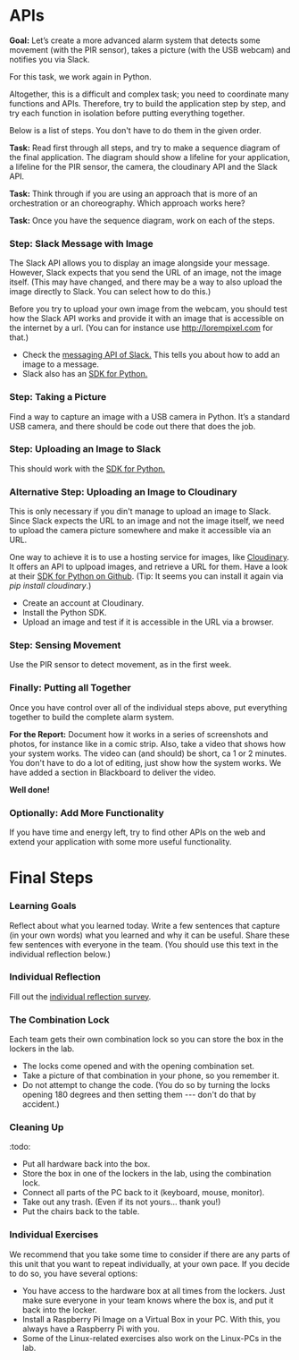 # APIs

**Goal:** Let’s create a more advanced alarm system that detects some movement (with the PIR sensor), takes a picture (with the USB webcam) and notifies you via Slack.

For this task, we work again in Python.

Altogether, this is a difficult and complex task; you need to coordinate many functions and APIs. Therefore, try to build the application step by step, and try each function in isolation before putting everything together.

Below is a list of steps. You don't have to do them in the given order.

**Task:** Read first through all steps, and try to make a sequence diagram of the final application. The diagram should show a lifeline for your application, a lifeline for the PIR sensor, the camera, the cloudinary API and the Slack API. 

**Task:** Think through if you are using an approach that is more of an orchestration or an choreography. Which approach works here?

**Task:** Once you have the sequence diagram, work on each of the steps.

### Step: Slack Message with Image

The Slack API allows you to display an image alongside your message. However, Slack expects that you send the URL of an image, not the image itself. (This may have changed, and there may be a way to also upload the image directly to Slack. You can select how to do this.)

Before you try to upload your own image from the webcam, you should test how the Slack API works and provide it with an image that is accessible on the internet by a url. (You can for instance use http://lorempixel.com for that.)

* Check the [messaging API of Slack.](https://api.slack.com/rtm) This tells you about how to add an image to a message.
* Slack also has an [SDK for Python.](https://slackapi.github.io/python-slackclient/) 


### Step: Taking a Picture

Find a way to capture an image with a USB camera in Python. It’s a standard USB camera, and there should be code out there that does the job.

### Step: Uploading an Image to Slack

This should work with the [SDK for Python.](https://slackapi.github.io/python-slackclient/)


### Alternative Step: Uploading an Image to Cloudinary

This is only necessary if you din't manage to upload an image to Slack. 
Since Slack expects the URL to an image and not the image itself, we need to upload the camera picture somewhere and make it accessible via an URL.

One way to achieve it is to use a hosting service for images, like [Cloudinary](cloudinary.com). It offers an API to uplpoad images, and retrieve a URL for them. Have a look at their [SDK for Python on Github](https://github.com/cloudinary/pycloudinary). (Tip: It seems you can install it again via *pip install cloudinary*.)

* Create an account at Cloudinary.
* Install the Python SDK.
* Upload an image and test if it is accessible in the URL via a browser.


### Step: Sensing Movement

Use the PIR sensor to detect movement, as in the first week. 

### Finally: Putting all Together

Once you have control over all of the individual steps above, put everything together to build the complete alarm system.  

**For the Report:** Document how it works in a series of screenshots and photos, for instance like in a comic strip. Also, take a video that shows how your system works. The video can (and should) be short, ca 1 or 2 minutes. You don't have to do a lot of editing, just show how the system works. We have added a section in Blackboard to deliver the video.

**Well done!**

### Optionally: Add More Functionality

If you have time and energy left, try to find other APIs on the web and extend your application with some more useful functionality. 

# Final Steps

### Learning Goals

Reflect about what you learned today. Write a few sentences that capture (in your own words) what you learned and why it can be useful. Share these few sentences with everyone in the team. (You should use this text in the individual reflection below.)


### Individual Reflection

Fill out the <a href="https://forms.office.com/Pages/ResponsePage.aspx?id=cgahCS-CZ0SluluzdZZ8BSxiepoCd7lKk70IThBWqdJUQzJJUEVaQlBBMlFaSFBaTllITkcxRDEzNi4u" class="arrow">individual reflection survey</a>.


### The Combination Lock

Each team gets their own combination lock so you can store the box in the lockers in the lab. 

* The locks come opened and with the opening combination set.
* Take a picture of that combination in your phone, so you remember it.
* Do not attempt to change the code. (You do so by turning the locks opening 180 degrees and then setting them --- don't do that by accident.) 


### Cleaning Up

:todo:
- Put all hardware back into the box.
- Store the box in one of the lockers in the lab, using the combination lock.
- Connect all parts of the PC back to it (keyboard, mouse, monitor).
- Take out any trash. (Even if its not yours... thank you!)
- Put the chairs back to the table.

### Individual Exercises

We recommend that you take some time to consider if there are any parts of this unit that you want to repeat individually, at your own pace. If you decide to do so, you have several options:

- You have access to the hardware box at all times from the lockers. Just make sure everyone in your team knows where the box is, and put it back into the locker.
- Install a Raspberry Pi Image on a Virtual Box in your PC. With this, you always have a Raspberry Pi with you.
- Some of the Linux-related exercises also work on the Linux-PCs in the lab.

